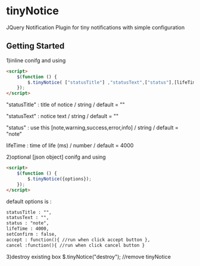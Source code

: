 # tinyNotice

JQuery Notification Plugin  for tiny notifications with simple configuration

## Getting Started

1)inline conifg and using

```html
<script>
	$(function () {
		$.tinyNotice( ["statusTitle"] ,"statusText",["status"],[lifeTime]);
	});
</script>
```

"statusTitle" : title of notice / string / default = ""

"statusText" : notice text / string / default = ""

"status" : use this [note,warning,success,error,info] / string / default = "note"

lifeTime : time of life (ms) / number / default = 4000


2)optional [json object] conifg and using
```html
<script>
	$(function () {
		$.tinyNotice({options}); 
	});
</script>
```
default options is :
```html
statusTitle : "",
statusText : "",
status : "note",
lifeTime : 4000,
setConfirm : false,
accept : function(){ //run when click accept button },
cancel :function(){ //run when click cancel button }
```

3)destroy existing box
$.tinyNotice("destroy"); //remove tinyNotice
